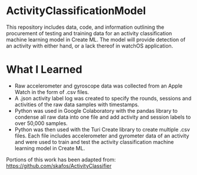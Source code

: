 # ActivityClassificationModel

This repository includes data, code, and information outlining the procurement of testing and training data for an activity classification machine learning model in Create ML. The model will provide detection of an activity with either hand, or a lack thereof in watchOS application.

# What I Learned

* Raw accelerometer and gyroscope data was collected from an Apple Watch in the form of .csv files.
* A .json activity label log was created to specify the rounds, sessions and activities of the raw data samples with timestamps.
* Python was used in Google Colaboratory with the pandas library to condense all raw data into one file and add activity and session labels to over 50,000 samples.
* Python was then used with the Turi Create library to create multiple .csv files. Each file includes accelerometer and gyrometer data of an activity and were used to train and test the activity classification machine learning model in Create ML.

Portions of this work has been adapted from:
https://github.com/skafos/ActivityClassifier
